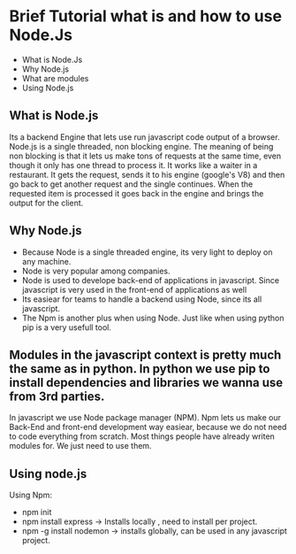 # Brief Tutorial what is and how to use Node.Js

- What is Node.Js
- Why Node.js
- What are modules
- Using Node.js

## What is Node.js

Its a backend Engine that lets use run javascript code output of a browser. Node.js is a single threaded, non blocking engine.
The meaning of being non blocking is that it lets us make tons of requests at the same time, even though it only has one thread to process it.
It works like a waiter in a restaurant. It gets the request, sends it to his engine (google's V8) and then go back to get another request and the single continues.
When the requested item is processed it goes back in the engine and brings the output for the client.


## Why Node.js

- Because Node is a single threaded engine, its very light to deploy on any machine. 
- Node is very popular among companies.
- Node is used to develope back-end of applications in javascript. Since javascript is very used in the front-end of applications as well
- Its easiear for teams to handle a backend using Node, since its all javascript.
- The Npm is another plus when using Node. Just like when using python pip is a very usefull tool.


## Modules in the javascript context is pretty much the same as in python. In python we use pip to install dependencies and libraries we wanna use from 3rd parties.
In javascript we use Node package manager (NPM). Npm lets us make our Back-End and front-end development way easiear, because we do not need to code everything from scratch.
Most things people have already writen modules for. We just need to use them.


## Using node.js

Using Npm: 
- npm init
- npm install express  -> Installs locally , need to install per project.
- npm -g install nodemon -> installs globally, can be used in any javascript project.




